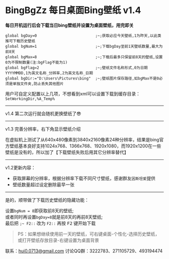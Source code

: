 # BingBgZz 每日桌面Bing壁纸 v1.4

**每日开机运行后会下载当日bing壁纸并设置为桌面壁纸，用完即关**

```AutoHotkey
global bgDay=0							;~;获取必应今天壁纸,1为昨天,以此类推可下载历史壁纸
global bgNum=1							;~;下载bgDay至前1天壁纸数量,最大为前8天
global bgMax=8							;~;下载后最多只保留前8天的壁纸,设置0为不限制数量(注:bgFlag不能为1)
global bgFlag=2							;~;壁纸文件名称形式,0为日期YYYYMMDD,1为英文名称_分辨率,2为英文名称_日期
global bgDir:="D:\Users\Pictures\bing"	;~;壁纸图片保存路径,如bgMax不是0必须是单独文件夹,防止丢失其他图片
```

用户可自定义配置以上几项，不想看到xml可以设置下载到缓存目录：`SetWorkingDir,%A_Temp%`

---

v1.4 第二次运行就会随机更换壁纸了😎

---
v1.3 完善分辨率，右下角显示壁纸介绍

在虚拟机上测试了从640x480像素到3840x2160像素24种分辨率，结果是bing官方壁纸基本良好支持1024x768、1366x768、1920x1080，而1920x1200在一些壁纸是没有的，所以加了【下载壁纸失败后用其它分辨率替代】

---

v1.2更新内容：

+ 获取屏幕的分辨率，根据分辨率下载不同尺寸壁纸，感谢群友`因斯坦爱`提供
+ 壁纸数量超过设定删除最早一张

---

是的，顺带做了下载历史壁纸的隐藏功能：

设置`bgNum = 8`即获取前8天的壁纸;<br>
或者同时再设置`bgDay=8`就是前8天的再前8天壁纸;<br>
最后把 `;~ F2::` 改为 `F2::` 再按 <kbd>F2</kbd> 键开始下载<br>

> PS：如果想继续使用前一天的壁纸，可右键桌面-个性化-选择历史壁纸，或打开壁纸存放目录-右键设置为桌面背景


联系：hui0.0713@gmail.com 讨论QQ群：3222783、271105729、493194474
